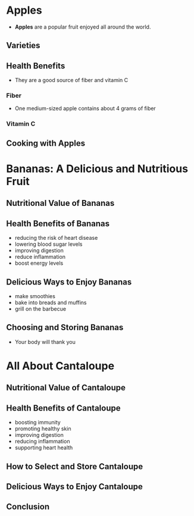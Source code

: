 # Apples
- **Apples** are a popular fruit enjoyed all around the world.

## Varieties

## Health Benefits
- They are a good source of fiber  and vitamin C

### Fiber
- One medium-sized apple contains about 4 grams of fiber

### Vitamin C

## Cooking with Apples

# Bananas: A Delicious and Nutritious Fruit

## Nutritional Value of Bananas

## Health Benefits of Bananas
- reducing the risk of heart disease
- lowering blood sugar levels
- improving digestion
- reduce inflammation
- boost energy levels

## Delicious Ways to Enjoy Bananas
- make smoothies
- bake into breads and muffins
- grill on the barbecue

## Choosing and Storing Bananas
- Your body will thank you

# All About Cantaloupe

## Nutritional Value of Cantaloupe

## Health Benefits of Cantaloupe
- boosting immunity
- promoting healthy skin
- improving digestion
- reducing inflammation
- supporting heart health

## How to Select and Store Cantaloupe

## Delicious Ways to Enjoy Cantaloupe

## Conclusion

